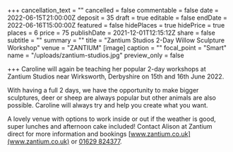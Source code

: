 +++
cancellation_text = ""
cancelled = false
commentable = false
date = 2022-06-15T21:00:00Z
deposit = 35
draft = true
editable = false
endDate = 2022-06-16T15:00:00Z
featured = false
hidePlaces = true
hidePrice = true
places = 6
price = 75
publishDate = 2021-12-01T12:15:12Z
share = false
subtitle = ""
summary = ""
title = "Zantium Studios 2-Day Willow Sculpture Workshop"
venue = "ZANTIUM"
[image]
caption = ""
focal_point = "Smart"
name = "/uploads/zantium-studios.jpg"
preview_only = false

+++
Caroline will again be teaching her popular 2-day workshops at Zantium Studios near Wirksworth, Derbyshire on 15th and 16th June 2022.

With having a full 2 days, we have the opportunity to make bigger sculptures, deer or sheep are always popular but other animals are also possible. Caroline will always try and help you create what you want.

A lovely venue with options to work inside or out if the weather is good, super lunches and afternoon cake included! Contact Alison at Zantium direct for more information and bookings [www.zantium.co.uk](www.zantium.co.uk) or [01629 824377](tel:01629824377).